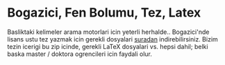 # Bogazici, Fen Bolumu, Tez, Latex

Basliktaki kelimeler arama motorlari icin yeterli
herhalde.. Bogazici'nde lisans ustu tez yazmak icin gerekli dosyalari
[suradan](https://github.com/burakbayramli/classnotes/tree/master/work/ms-thesis)
indirebilirsiniz. Bizim tezin icerigi bu zip icinde, gerekli
LaTeX dosyalari vs. hepsi dahil; belki baska master / doktora
ogrencileri icin faydali olur.


